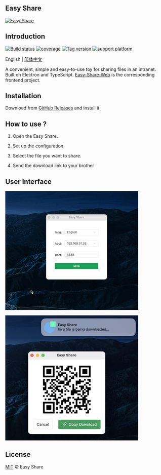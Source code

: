 ## Easy Share
<p>
  <a href="https://github.com/zkeyoung/Easy-Share"><img src="./static/logo.png" width="180" alt="Easy Share" /></a>
</p>

## Introduction
<p>
  <a href="https://github.com/zkeyoung/Easy-Share/actions/workflows/build-release.yml"><img src="https://github.com/zkeyoung/Easy-Share/actions/workflows/build-release.yml/badge.svg" alt="Build status"></a>
  <a href="https://coveralls.io/github/zkeyoung/Easy-Share"><img src="https://img.shields.io/coverallsCoverage/github/zkeyoung/Easy-Share" alt="coverage"></a>
  <a href="https://github.com/zkeyoung/Easy-Share/pulls"><img src="https://img.shields.io/badge/PRs-Welcome-ligreen" alt="Tag version"></a>
  <a href="https://github.com/zkeyoung/Easy-Share/releases"><img src="https://img.shields.io/badge/platform-MacOS%20%7C%20Windows%20%7C%20Linux-lightgrey" alt="support platform" /></a>
</p>

English | [简体中文](./README-CN.md)

A convenient, simple and easy-to-use toy for sharing files in an intranet. Built on Electron and TypeScript. [Easy-Share-Web](https://github.com/zkeyoung/Easy-Share-Web) is the corresponding frontend project.

## Installation

Download from [GitHub Releases](https://github.com/zkeyoung/Easy-Share/releases) and install it.

## How to use ?

1. Open the Easy Share.

2. Set up the configuration.

3. Select the file you want to share.

4. Send the download link to your brother

## User Interface

![screenshot1.png](https://raw.githubusercontent.com/zkeyoung/static/main/Easy-Share/use.gif)

<img src="https://raw.githubusercontent.com/zkeyoung/static/main/Easy-Share/notice.jpg" width="420" />

## License

[MIT](./LICENSE) © Easy Share